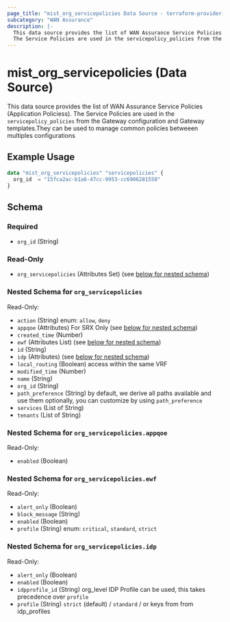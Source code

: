 ```yaml
---
page_title: "mist_org_servicepolicies Data Source - terraform-provider-mist"
subcategory: "WAN Assurance"
description: |-
  This data source provides the list of WAN Assurance Service Policies (Application Policiess).
  The Service Policies are used in the servicepolicy_policies from the Gateway configuration and Gateway templates.They can be used to manage common policies betweeen multiples configurations
---
```


# mist_org_servicepolicies (Data Source)

This data source provides the list of WAN Assurance Service Policies (Application Policiess).
The Service Policies are used in the `servicepolicy_policies` from the Gateway configuration and Gateway templates.They can be used to manage common policies betweeen multiples configurations


## Example Usage

```terraform
data "mist_org_servicepolicies" "servicepolicies" {
  org_id  = "15fca2ac-b1a6-47cc-9953-cc6906281550"
}
```

<!-- schema generated by tfplugindocs -->
## Schema

### Required

- `org_id` (String)

### Read-Only

- `org_servicepolicies` (Attributes Set) (see [below for nested schema](#nestedatt--org_servicepolicies))

<a id="nestedatt--org_servicepolicies"></a>
### Nested Schema for `org_servicepolicies`

Read-Only:

- `action` (String) enum: `allow`, `deny`
- `appqoe` (Attributes) For SRX Only (see [below for nested schema](#nestedatt--org_servicepolicies--appqoe))
- `created_time` (Number)
- `ewf` (Attributes List) (see [below for nested schema](#nestedatt--org_servicepolicies--ewf))
- `id` (String)
- `idp` (Attributes) (see [below for nested schema](#nestedatt--org_servicepolicies--idp))
- `local_routing` (Boolean) access within the same VRF
- `modified_time` (Number)
- `name` (String)
- `org_id` (String)
- `path_preference` (String) by default, we derive all paths available and use them
optionally, you can customize by using `path_preference`
- `services` (List of String)
- `tenants` (List of String)

<a id="nestedatt--org_servicepolicies--appqoe"></a>
### Nested Schema for `org_servicepolicies.appqoe`

Read-Only:

- `enabled` (Boolean)


<a id="nestedatt--org_servicepolicies--ewf"></a>
### Nested Schema for `org_servicepolicies.ewf`

Read-Only:

- `alert_only` (Boolean)
- `block_message` (String)
- `enabled` (Boolean)
- `profile` (String) enum: `critical`, `standard`, `strict`


<a id="nestedatt--org_servicepolicies--idp"></a>
### Nested Schema for `org_servicepolicies.idp`

Read-Only:

- `alert_only` (Boolean)
- `enabled` (Boolean)
- `idpprofile_id` (String) org_level IDP Profile can be used, this takes precedence over `profile`
- `profile` (String) `strict` (default) / `standard` / or keys from from idp_profiles